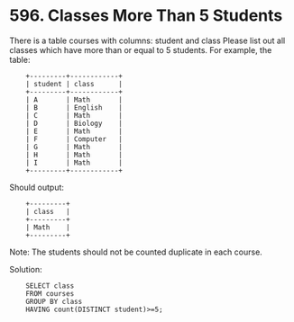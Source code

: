 # 596. Classes More Than 5 Students

There is a table courses with columns: student and class
Please list out all classes which have more than or equal to 5 students.
For example, the table:

        +---------+------------+
        | student | class      |
        +---------+------------+
        | A       | Math       |
        | B       | English    |
        | C       | Math       |
        | D       | Biology    |
        | E       | Math       |
        | F       | Computer   |
        | G       | Math       |
        | H       | Math       |
        | I       | Math       |
        +---------+------------+

Should output:

        +---------+
        | class   |
        +---------+
        | Math    |
        +---------+
 

Note:
The students should not be counted duplicate in each course.

Solution:

        SELECT class
        FROM courses
        GROUP BY class
        HAVING count(DISTINCT student)>=5;